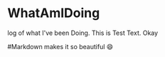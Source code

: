 # WhatAmIDoing
log of what I've been Doing.
This is Test Text.
Okay

#Markdown makes it so beautiful :smile:
